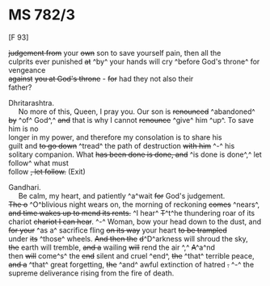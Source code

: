 # MS 782/3

[F 93]

~~judgement from~~ your ~~own~~ son to save yourself pain, then all the \
culprits ever punished ~~at~~ ^by^ your hands will cry ^before God's throne^ for vengeance \
~~against~~ ~~you at God's throne~~ - ~~for~~ had they not also their \
father? 

Dhritarashtra. \
&nbsp;&nbsp;&nbsp;&nbsp;&nbsp;No more of this, Queen, I pray you. Our son is ~~renounced~~ ^abandoned^ ~~by~~ ^of^ God^,^ ~~and~~ that is why I cannot ~~renounce~~ ^give^ him ^up^. To save him is no \
longer in my power, and therefore my consolation is to share his \
guilt and ~~to go down~~ ^tread^ the path of destruction ~~with him~~ ^-^ his \
solitary companion. What ~~has been done is done, and~~ ^is done is done^,^ let follow^ what must \
follow ~~, let follow.~~ (Exit) 

Gandhari. \
&nbsp;&nbsp;&nbsp;&nbsp;&nbsp;Be calm, my heart, and patiently ^a^wait ~~for~~ God's judgement. \
~~The o~~ ^O^blivious night wears on, the morning of reckoning ~~comes~~ ^nears^, \
~~and time wakes up to mend its rents.~~ ^I hear^ ~~T~~^t^he thundering roar of its \
chariot ~~chariot I can hear~~. ^-^ Woman, bow your head down to the dust, and \
~~for your~~ ^as a^ sacrifice fling ~~on its way~~ your heart ~~to be trampled~~ \
under ~~its~~ ^those^ wheels. ~~And then the~~ ~~d~~^D^arkness will shroud the sky, \
~~the~~ earth will tremble, ~~and a~~ wailing ~~will~~ rend the air ^,^ ~~A~~^a^nd \
then ~~will~~ come^s^ the ~~end~~ silent and cruel ^end^, ~~the~~ ^that^ terrible peace, \
~~and a~~ ^that^ great forgetting, ~~the~~ ^and^ awful extinction of hatred ~~.~~ ^-^ the \
supreme deliverance rising from the fire of death.
